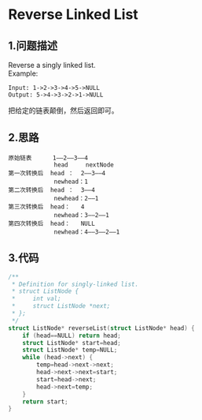 Reverse Linked List
===

1.问题描述
---

Reverse a singly linked list.<br>
Example:<br>

```
Input: 1->2->3->4->5->NULL
Output: 5->4->3->2->1->NULL
```

把给定的链表颠倒，然后返回即可。

2.思路
---

```
原始链表      1——2——3——4                                    
             head     nextNode
第一次转换后  head ：  2——3——4
             newhead：1
第二次转换后  head ：  3——4
             newhead：2——1
第三次转换后  head：   4
             newhead：3——2——1
第四次转换后  head：   NULL
             newhead：4——3——2——1
```

3.代码
---

```c
/**
 * Definition for singly-linked list.
 * struct ListNode {
 *     int val;
 *     struct ListNode *next;
 * };
 */
struct ListNode* reverseList(struct ListNode* head) {
    if (head==NULL) return head;
    struct ListNode* start=head;
    struct ListNode* temp=NULL;
    while (head->next) {
        temp=head->next->next;
        head->next->next=start;
        start=head->next;
        head->next=temp;
    }
    return start;
}
```
